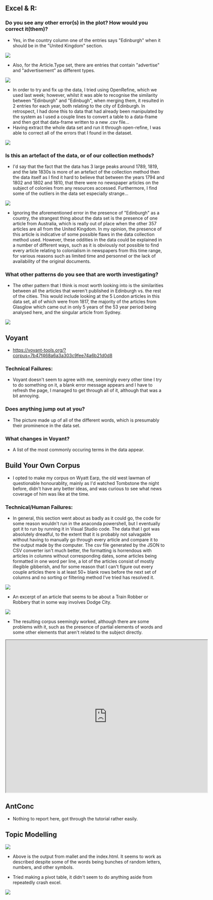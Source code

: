 ## Excel & R:
### Do you see any other error(s) in the plot? How would you correct it(them)?
- Yes, in the country column one of the entries says "Edinburgh" when it should be in the "United Kingdom" section. 

![](evidence/ErrorINR.png)

- Also, for the Article.Type set, there are entries that contain "advertise" and "advertisement" as different types. 

![](evidence/ArticleTypeData.png)

- In order to try and fix up the data, I tried using OpenRefine, which we used last week; however, whilst it was able to recognise the similarity between "Edinburgh" and "Edinbugh", when merging them, it resulted in 2 entries for each year, both relating to the city of Edinburgh. In retrospect, I had done this to data that had already been manipulated by the system as I used a couple lines to convert a table to a data-frame and then got that data-frame written to a new .csv file... 
- Having extract the whole data set and run it through open-refine, I was able to correct all of the errors that I found in the dataset.

![](evidence/FixedDataPhoto.png)

### Is this an artefact of the data, or of our collection methods?
- I'd say that the fact that the data has 3 large peaks around 1789, 1819, and the late 1830s is more of an artefact of the collection method then the data itself as I find it hard to believe that between the years 1794 and 1802 and 1802 and 1810, that there were no newspaper articles on the subject of colonies from any resources accessed. Furthermore, I find some of the outliers in the data set especially strange...

![](evidence/CountryChart.png)

- Ignoring the aforementioned error in the presence of "Edinburgh" as a country, the strangest thing about the data set is the presence of one article from Australia, which is really out of place when the other 357 articles are all from the United Kingdom. In my opinion, the presence of this article is indicative of some possible flaws in the data collection method used. However, these oddities in the data could be explained in a number of different ways, such as it is obviously not possible to find every article relating to colonialism in newspapers from this time range, for various reasons such as limited time and personnel or the lack of availability of the original documents. 

### What other patterns do you see that are worth investigating?
- The other pattern that I think is most worth looking into is the similarities between all the articles that weren't published in Edinburgh vs. the rest of the cities. This would include looking at the 5 London articles in this data set, all of which were from 1817, the majority of the articles from Glasglow which came out in only 5 years of the 53 year period being analysed here, and the singular article from Sydney. 

![](evidence/NEWPLOT.png)

## Voyant
- https://voyant-tools.org/?corpus=7b47f468a6a3a303c9fee74a6b21d0d8
### Technical Failures:
- Voyant doesn't seem to agree with me, seemingly every other time I try to do something on it, a blank error message appears and I have to refresh the page, I managed to get through all of it, although that was a bit annoying. 
### Does anything jump out at you? 
- The picture made up of all of the different words, which is presumably their prominence in the data set.
### What changes in Voyant?
- A list of the most commonly occuring terms in the data appear. 

## Build Your Own Corpus
- I opted to make my corpus on Wyatt Earp, the old west lawman of questionable honourablity, mainly as I'd watched Tombstone the night before, didn't have any better ideas, and was curious to see what news coverage of him was like at the time.
### Technical/Human Failures:
- In general, this section went about as badly as it could go, the code for some reason wouldn't run in the anaconda powershell, but I eventually got it to run by running it in Visual Studio code. The data that I got was absolutely dreadful, to the extent that it is probably not salvagable without having to manually go through every article and compare it to the output made by the computer. The csv file generated by the JSON to CSV converter isn't much better, the formatting is horrendous with articles in columns without corresponding dates, some articles being formatted in one word per line, a lot of the articles consist of mostly illegible gibberish, and for some reason that I can't figure out every couple articles there is at least 50+ blank rows before the next set of columns and no sorting or filtering method I've tried has resolved it. 

![](evidence/GIBBERISH.png)

- An excerpt of an article that seems to be about a Train Robber or Robbery that in some way involves Dodge City.

![](evidence/EarpCorpus.png)

- The resulting corpus seemingly worked, although there are some problems with it, such as the presence of partial elements of words and some other elements that aren't related to the subject directly.

<iframe style='width: 637px; height: 481px;' src='https://voyant-tools.org/?corpus=37408bf301c0ded81219f721c9abe941'></iframe>

## AntConc
- Nothing to report here, got through the tutorial rather easily. 

## Topic Modelling

![](evidence/malletoutput.png)

- Above is the output from mallet and the index.html. It seems to work as described despite some of the words being bunches of random letters, numbers, and other symbols. 

- Tried making a pivot table, it didn't seem to do anything aside from repeatedly crash excel. 

![](evidence/chart.png)


